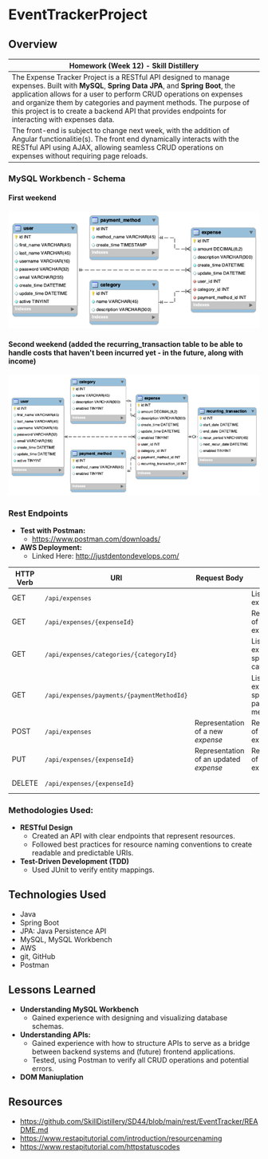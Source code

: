 # **EventTrackerProject**

## **Overview**

| **Homework (Week 12) - Skill Distillery** |
|-------------------------------------------|
| The Expense Tracker Project is a RESTful API designed to manage expenses. Built with **MySQL**, **Spring Data JPA**, and **Spring Boot**, the application allows for a user to perform CRUD operations on expenses and organize them by categories and payment methods. The purpose of this project is to create a backend API that provides endpoints for interacting with expenses data. |
| The front-end is subject to change next week, with the addition of Angular functionalitie(s). The front end dynamically interacts with the RESTful API using AJAX, allowing seamless CRUD operations on expenses without requiring page reloads. |

### **MySQL Workbench - Schema**
#### **First weekend**
![Database Schema](./images/event_tracker_schema_wide.png) 
#### **Second weekend** (added the recurring_transaction table to be able to handle costs that haven't been incurred yet - in the future, along with income)
![Database Schema](./images/event_tracker_schema_recurring_addition.png)



### **Rest Endpoints**
- **Test with Postman:**
  - https://www.postman.com/downloads/
- **AWS Deployment:**  
  - Linked Here: http://justdentondevelops.com/

| HTTP Verb | URI                                         | Request Body                             | Response Body                                  | Response Codes  |
|-----------|---------------------------------------------|------------------------------------------|------------------------------------------------|-----------------|
| GET       | `/api/expenses`                             |                                          | List of all expenses                           | 200             |
| GET       | `/api/expenses/{expenseId}`                 |                                          | Representation of a specific expense           | 200, 404        |
| GET       | `/api/expenses/categories/{categoryId}`     |                                          | List of expenses for a specific category       | 200, 404        |
| GET       | `/api/expenses/payments/{paymentMethodId}`  |                                          | List of expenses for a specific payment method | 200, 404        |
| POST      | `/api/expenses`                             | Representation of a new _expense_        | Representation of the created expense          | 201, 400        |
| PUT       | `/api/expenses/{expenseId}`                 | Representation of an updated _expense_   | Representation of the updated expense          | 200, 404, 400   |
| DELETE    | `/api/expenses/{expenseId}`                 |                                          |                                                | 204, 404, 400   |

### **Methodologies Used:**
- **RESTful Design**
  - Created an API with clear endpoints that represent resources.
  - Followed best practices for resource naming conventions to create readable and predictable URIs.
- **Test-Driven Development (TDD)**
  - Used JUnit to verify entity mappings.

## **Technologies Used**
- Java
- Spring Boot
- JPA: Java Persistence API
- MySQL, MySQL Workbench
- AWS
- git, GitHub
- Postman
 
## **Lessons Learned** 
- **Understanding MySQL Workbench**
  - Gained experience with designing and visualizing database schemas.
- **Understanding APIs:** 
  - Gained experience with how to structure APIs to serve as a bridge between backend systems and (future) frontend applications.
  - Tested, using Postman to verify all CRUD operations and potential errors.
- **DOM Maniuplation**

## **Resources**
- https://github.com/SkillDistillery/SD44/blob/main/rest/EventTracker/README.md
- https://www.restapitutorial.com/introduction/resourcenaming
- https://www.restapitutorial.com/httpstatuscodes

